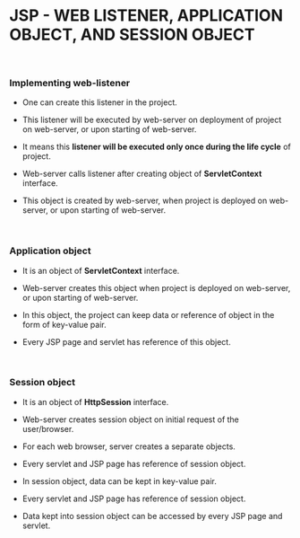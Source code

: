 # **JSP - WEB LISTENER, APPLICATION OBJECT, AND SESSION OBJECT**

<br>

### **Implementing web-listener**

+ One can create this listener in the project.

+ This listener will be executed by web-server on deployment of project on web-server, or upon starting of web-server.

+ It means this **listener will be executed only once during the life cycle** of project.

+ Web-server calls listener after creating object of **ServletContext** interface.

+ This object is created by web-server, when project is deployed on web-server, or upon starting of web-server.

<br>

### **Application object**

+ It is an object of **ServletContext** interface.

+ Web-server creates this object when project is deployed on web-server, or upon starting of web-server.

+ In this object, the project can keep data or reference of object in the form of key-value pair.

+ Every JSP page and servlet has reference of this object.

<br>

### **Session object**

+ It is an object of **HttpSession** interface.

+ Web-server creates session object on initial request of the user/browser.

+ For each web browser, server creates a separate objects.

+ Every servlet and JSP page has reference of session object.

+ In session object, data can be kept in key-value pair.

+ Every servlet and JSP page has reference of session object.

+ Data kept into session object can be accessed by every JSP page and servlet.
